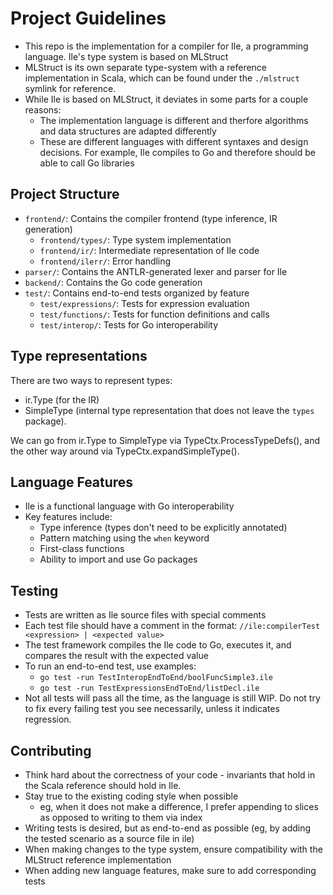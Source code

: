 # Project Guidelines

- This repo is the implementation for a compiler for Ile, a programming language. Ile's type system is based on MLStruct
- MLStruct is its own separate type-system with a reference implementation in Scala, which can be found under the `./mlstruct`
symlink for reference.
- While Ile is based on MLStruct, it deviates in some parts for a couple reasons:
  - The implementation language is different and therfore algorithms and data structures are adapted differently
  - These are different languages with different syntaxes and design decisions. For example, Ile compiles to Go and
  therefore should be able to call Go libraries


## Project Structure

- `frontend/`: Contains the compiler frontend (type inference, IR generation)
  - `frontend/types/`: Type system implementation
  - `frontend/ir/`: Intermediate representation of Ile code
  - `frontend/ilerr/`: Error handling
- `parser/`: Contains the ANTLR-generated lexer and parser for Ile
- `backend/`: Contains the Go code generation
- `test/`: Contains end-to-end tests organized by feature
  - `test/expressions/`: Tests for expression evaluation
  - `test/functions/`: Tests for function definitions and calls
  - `test/interop/`: Tests for Go interoperability

## Type representations

There are two ways to represent types:
- ir.Type (for the IR)
- SimpleType (internal type representation that does not leave the `types` package).

We can go from ir.Type to SimpleType via TypeCtx.ProcessTypeDefs(), and the other way around via
TypeCtx.expandSimpleType().


## Language Features

- Ile is a functional language with Go interoperability
- Key features include:
  - Type inference (types don't need to be explicitly annotated)
  - Pattern matching using the `when` keyword
  - First-class functions
  - Ability to import and use Go packages


## Testing

- Tests are written as Ile source files with special comments
- Each test file should have a comment in the format: `//ile:compilerTest <expression> | <expected value>`
- The test framework compiles the Ile code to Go, executes it, and compares the result with the expected value
- To run an end-to-end test, use examples:
  - `go test -run TestInteropEndToEnd/boolFuncSimple3.ile`
  - `go test -run TestExpressionsEndToEnd/listDecl.ile`
- Not all tests will pass all the time, as the language is still WIP. Do not try to fix every failing test you see
  necessarily, unless it indicates regression.


## Contributing

- Think hard about the correctness of your code - invariants that hold in the Scala reference should hold in Ile.
- Stay true to the existing coding style when possible
  - eg, when it does not make a difference, I prefer appending to slices as opposed to writing to them via index
- Writing tests is desired, but as end-to-end as possible (eg, by adding the tested scenario as a source file in ile)
- When making changes to the type system, ensure compatibility with the MLStruct reference implementation
- When adding new language features, make sure to add corresponding tests
